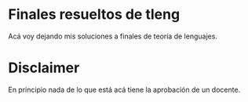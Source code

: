 # Finales resueltos de tleng
Acá voy dejando mis soluciones a finales de teoría de lenguajes.

# Disclaimer
En principio nada de lo que está acá tiene la aprobación de un docente.
